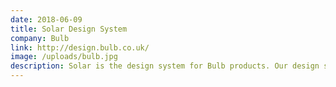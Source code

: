 ```yaml
---
date: 2018-06-09
title: Solar Design System
company: Bulb
link: http://design.bulb.co.uk/
image: /uploads/bulb.jpg
description: Solar is the design system for Bulb products. Our design system is a collection of shared design patterns and practices that allow our team to build quality consistent interfaces.
---
```

